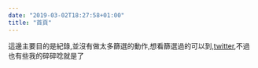 ```yaml
---
date: "2019-03-02T18:27:58+01:00"
title: "首頁"
---
```

這邊主要目的是紀錄,並沒有做太多篩選的動作,想看篩選過的可以到,[twitter](https://twitter.com/fripig),不過也有些我的碎碎唸就是了

